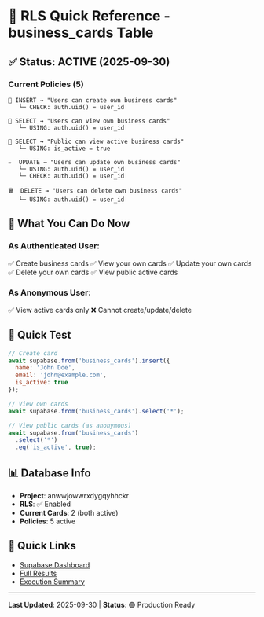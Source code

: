 # 🚀 RLS Quick Reference - business_cards Table

## ✅ Status: ACTIVE (2025-09-30)

### Current Policies (5)

```
📝 INSERT → "Users can create own business cards"
   └─ CHECK: auth.uid() = user_id

📖 SELECT → "Users can view own business cards"
   └─ USING: auth.uid() = user_id

📖 SELECT → "Public can view active business cards"
   └─ USING: is_active = true

✏️  UPDATE → "Users can update own business cards"
   └─ USING: auth.uid() = user_id
   └─ CHECK: auth.uid() = user_id

🗑️  DELETE → "Users can delete own business cards"
   └─ USING: auth.uid() = user_id
```

## 🎯 What You Can Do Now

### As Authenticated User:
✅ Create business cards
✅ View your own cards
✅ Update your own cards
✅ Delete your own cards
✅ View public active cards

### As Anonymous User:
✅ View active cards only
❌ Cannot create/update/delete

## 🧪 Quick Test

```javascript
// Create card
await supabase.from('business_cards').insert({
  name: 'John Doe',
  email: 'john@example.com',
  is_active: true
});

// View own cards
await supabase.from('business_cards').select('*');

// View public cards (as anonymous)
await supabase.from('business_cards')
  .select('*')
  .eq('is_active', true);
```

## 📊 Database Info

- **Project**: anwwjowwrxdygqyhhckr
- **RLS**: ✅ Enabled
- **Current Cards**: 2 (both active)
- **Policies**: 5 active

## 🔗 Quick Links

- [Supabase Dashboard](https://supabase.com/dashboard/project/anwwjowwrxdygqyhhckr)
- [Full Results](./RLS_POLICY_UPDATE_RESULT.md)
- [Execution Summary](./EXECUTION_SUMMARY.md)

---
**Last Updated**: 2025-09-30 | **Status**: 🟢 Production Ready